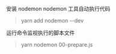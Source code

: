 安装 nodemon
nodemon  工具自动执行代码
> yarn add nodemon --dev

运行命令监视执行的脚本文件
> yarn nodemon 00-prepare.js   